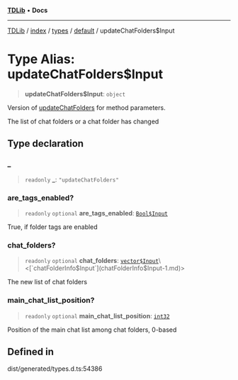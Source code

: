 [**TDLib**](../../../../../../README.md) • **Docs**

***

[TDLib](../../../../../../modules.md) / [index](../../../../../README.md) / [types](../../../README.md) / [default](../README.md) / updateChatFolders$Input

# Type Alias: updateChatFolders$Input

> **updateChatFolders$Input**: `object`

Version of [updateChatFolders](updateChatFolders.md) for method parameters.

The list of chat folders or a chat folder has changed

## Type declaration

### \_

> `readonly` **\_**: `"updateChatFolders"`

### are\_tags\_enabled?

> `readonly` `optional` **are\_tags\_enabled**: [`Bool$Input`](Bool$Input.md)

True, if folder tags are enabled

### chat\_folders?

> `readonly` `optional` **chat\_folders**: [`vector$Input`](vector$Input.md)\<[`chatFolderInfo$Input`](chatFolderInfo$Input-1.md)\>

The new list of chat folders

### main\_chat\_list\_position?

> `readonly` `optional` **main\_chat\_list\_position**: [`int32`](int32-1.md)

Position of the main chat list among chat folders, 0-based

## Defined in

dist/generated/types.d.ts:54386
